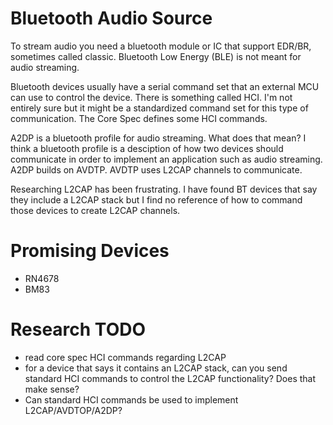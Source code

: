 # Bluetooth Audio Source

To stream audio you need a bluetooth module or IC that support EDR/BR, sometimes called classic. Bluetooth Low Energy (BLE) is not meant for audio streaming.

Bluetooth devices usually have a serial command set that an external MCU can use to control the device.
There is something called HCI. 
I'm not entirely sure but it might be a standardized command set for this type of communication.
The Core Spec defines some HCI commands.

A2DP is a bluetooth profile for audio streaming. 
What does that mean? 
I think a bluetooth profile is a desciption of how two devices should communicate in order to implement an application such as audio streaming.
A2DP builds on AVDTP.
AVDTP uses L2CAP channels to communicate.

Researching L2CAP has been frustrating. 
I have found BT devices that say they include a L2CAP stack but I find no reference of how to command those devices to create L2CAP channels.

# Promising Devices

* RN4678
* BM83

# Research TODO

* read core spec HCI commands regarding L2CAP
* for a device that says it contains an L2CAP stack, can you send standard HCI commands to control the L2CAP functionality? Does that make sense?
* Can standard HCI commands be used to implement L2CAP/AVDTOP/A2DP?


